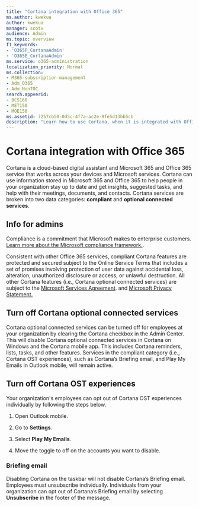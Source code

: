```yaml
---
title: "Cortana integration with Office 365"
ms.author: kwekua
author: kwekua
manager: scotv
audience: Admin
ms.topic: overview
f1_keywords:
- 'O365P_CortanaAdmin'
- 'O365E_CortanaAdmin'
ms.service: o365-administration
localization_priority: Normal
ms.collection: 
- M365-subscription-management 
- Adm_O365
- Adm_NonTOC
search.appverid:
- BCS160
- MET150
- MOE150
ms.assetid: 7257cb50-0d5c-4f7a-ac2e-9fe5d13bb5cb
description: "Learn how to use Cortana, when it is integrated with Office 365. You can turn off Cortana in the admin center to restrict its access to your organization's data. "
---
```


# Cortana integration with Office 365

Cortana is a cloud-based digital assistant and Microsoft 365 and Office 365 service that works across your devices and Microsoft services. Cortana can use information stored in Microsoft 365 and Office 365 to help people in your organization stay up to date and get insights, suggested tasks, and help with their meetings, documents, and contacts. Cortana services are broken into two data categories: **compliant** and **optional connected services**.
  
## Info for admins

Compliance is a commitment that Microsoft makes to enterprise customers. [Learn more about the Microsoft compliance framework.](https://go.microsoft.com/fwlink/p/?LinkId=2109173).

Consistent with other Office 365 services, compliant Cortana features are protected and secured subject to the Online Service Terms that includes a set of promises involving protection of user data against accidental loss, alteration, unauthorized disclosure or access, or unlawful destruction. All other Cortana features (i.e., Cortana optional connected services) are subject to the [Microsoft Services Agreement](https://go.microsoft.com/fwlink/p/?LinkId=2109173). and  [Microsoft Privacy Statement.](https://go.microsoft.com/fwlink/p/?LinkId=2109173)
    
## Turn off Cortana optional connected services

Cortana optional connected services can be turned off for employees at your organization by clearing the Cortana checkbox in the Admin Center. This will disable Cortana optional connected services in Cortana on Windows and the Cortana mobile app. This includes Cortana reminders, lists, tasks, and other features. 
Services in the compliant category (i.e., Cortana OST experiences), such as Cortana’s Briefing email, and Play My Emails in Outlook mobile, will remain active.

## Turn off Cortana OST experiences

Your organization's employees can opt out of Cortana OST experiences individually by following the steps below.

1. Open Outlook mobile.

2. Go to **Settings**.
  
3. Select **Play My Emails**.

4. Move the toggle to off on the accounts you want to disable.

### Briefing email

Disabling Cortana on the taskbar will not disable Cortana’s Briefing email. Employees must unsubscribe individually. Individuals from your organization can opt out of Cortana’s Briefing email by selecting **Unsubscribe** in the footer of the message.